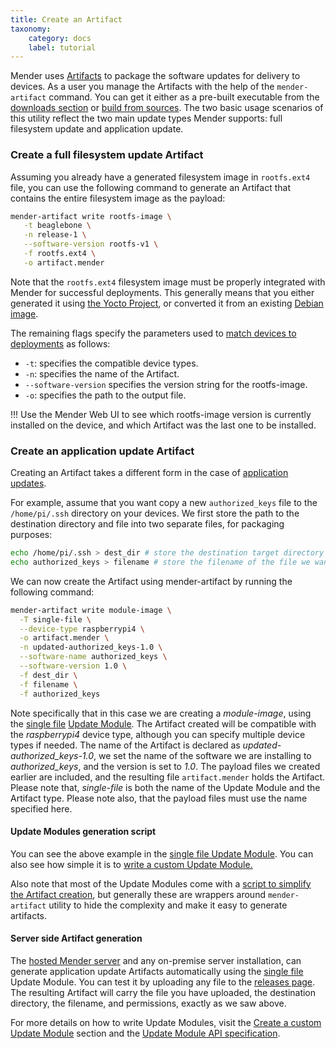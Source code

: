 ```yaml
---
title: Create an Artifact
taxonomy:
    category: docs
    label: tutorial
---
```


Mender uses [Artifacts](../../02.Overview/03.Artifact/docs.md) to package the
software updates for delivery to devices. As a user you manage the Artifacts
with the help of the `mender-artifact` command. You can get it either as a pre-built
executable from the [downloads section](../../09.Downloads)
or [build from sources](https://github.com/mendersoftware/mender-artifact?target=_blank).
The two basic usage scenarios of this utility reflect the two main update types
Mender supports: full filesystem update and application update.

### Create a full filesystem update Artifact

Assuming you already have a generated filesystem image in `rootfs.ext4` file,
you can use the following command to generate an Artifact that contains the entire filesystem image as the payload:

```bash
mender-artifact write rootfs-image \
   -t beaglebone \
   -n release-1 \
   --software-version rootfs-v1 \
   -f rootfs.ext4 \
   -o artifact.mender
```

Note that the `rootfs.ext4` filesystem image must be properly integrated with Mender for successful deployments. This generally means that you either generated it using [the Yocto Project](../../05.System-updates-Yocto-Project/03.Build-for-demo/docs.md), or converted it from an existing
[Debian image](../../04.System-updates-Debian-family/02.Convert-a-Mender-Debian-image/docs.md).

The remaining flags specify the parameters used to [match devices to deployments](../../02.Overview/05.Deployment/docs.md#Algorithm-for-selecting-the-Deployment-for-the-Device) as follows:
* `-t`: specifies the compatible device types.
* `-n`: specifies the name of the Artifact.
* `--software-version` specifies the version string for the rootfs-image.
* `-o`: specifies the path to the output file.

!!! Use the Mender Web UI to see which rootfs-image version is currently installed on the device, and which Artifact was the last one to be installed.

### Create an application update Artifact

Creating an Artifact takes a different form in the case of [application updates](../../02.Overview/01.Introduction/docs.md#Application-updates).

For example, assume that you want copy a new `authorized_keys` file to the `/home/pi/.ssh`
directory on your devices. We first store the path to the destination directory and file into two separate files, for packaging purposes:

```bash
echo /home/pi/.ssh > dest_dir # store the destination target directory
echo authorized_keys > filename # store the filename of the file we want to update
```

We can now create the Artifact using mender-artifact by running the following command:

```bash
mender-artifact write module-image \
  -T single-file \
  --device-type raspberrypi4 \
  -o artifact.mender \
  -n updated-authorized_keys-1.0 \
  --software-name authorized_keys \
  --software-version 1.0 \
  -f dest_dir \
  -f filename \
  -f authorized_keys
```

Note specifically that in this case we are creating a *module-image*, using the [single file](https://hub.mender.io/t/single-file/486/26?target=_blank) [Update Module](../../06.Artifact-creation/08.Create-a-custom-Update-Module/docs.md). The Artifact created will be compatible with the *raspberrypi4* device type, although you can specify multiple device types if needed. The name of the Artifact is declared as *updated-authorized_keys-1.0*, we set the name of the software we are installing to *authorized_keys*, and the version is set to *1.0*. The payload files we created earlier are included, and the resulting file `artifact.mender` holds the Artifact. Please note that, _single-file_ is both the name of the Update Module and the Artifact type. Please note also, that the payload files must use the name specified here.

#### Update Modules generation script

<!--AUTOVERSION: "mendersoftware/mender/blob/%/support"/mender-->
You can see the above example in the [single file Update Module](https://hub.mender.io/t/single-file/486?target=_blank). You can also see how simple it is to [write a custom Update Module.](https://github.com/mendersoftware/mender/blob/3.1.1/support/modules/single-file?target=_blank)

<!--AUTOVERSION: "mendersoftware/mender/blob/%/support"/mender-->
Also note that most of the Update Modules come with a [script to simplify the Artifact creation](https://github.com/mendersoftware/mender/blob/3.1.1/support/modules-artifact-gen/single-file-artifact-gen?target=_blank), but generally these are wrappers around `mender-artifact` utility to hide the complexity and make it easy to generate artifacts.

#### Server side Artifact generation

The [hosted Mender server](https://hosted.mender.io?target=_blank) and any on-premise server installation, can generate application update Artifacts automatically using the [single file](https://hub.mender.io/t/single-file/486?target=_blank)
Update Module. You can test it by uploading any file to the [releases page](https://hosted.mender.io/ui/#/releases?target=_blank). The resulting Artifact
will carry the file you have uploaded, the destination
directory, the filename, and permissions, exactly as we saw above.

<!--AUTOVERSION: "mendersoftware/mender/blob/%/Documentation"/mender-->
For more details on how to write Update Modules, visit the [Create a custom Update Module](../08.Create-a-custom-Update-Module/docs.md) section and the [Update Module API specification](https://github.com/mendersoftware/mender/blob/3.1.1/Documentation/update-modules-v3-file-api.md?target=_blank).
